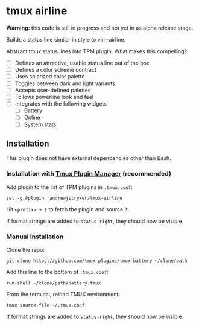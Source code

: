 # tmux airline

**Warning:** this code is still in progress and not yet in as alpha release
stage.

Builds a status line similar in style to vim-airline.

Abstract tmux status lines into TPM plugin. What makes this compelling?

- [ ] Defines an attractive, usable status line out of the box
- [ ] Defines a color scheme contract
- [ ] Uses solarized color palette
- [ ] Toggles between dark and light variants
- [ ] Accepts user-defined palettes
- [ ] Follows powerline look and feel
- [ ] Integrates with the following widgets
  - [ ] Battery
  - [ ] Online
  - [ ] System stats

## Installation

This plugin does not have external dependencies other than Bash.

### Installation with [Tmux Plugin Manager](https://github.com/tmux-plugins/tpm) (recommended)

Add plugin to the list of TPM plugins in `.tmux.conf`:

```tmux
set -g @plugin 'andrewjstryker/tmux-airline
```

Hit `<prefix> + I` to fetch the plugin and source it.

If format strings are added to `status-right`, they should now be visible.

### Manual Installation

Clone the repo:

```shell
git clone https://github.com/tmux-plugins/tmux-battery ~/clone/path
```

Add this line to the bottom of `.tmux.conf`:

```tmux
run-shell ~/clone/path/battery.tmux
```

From the terminal, reload TMUX environment:

```shell
tmux source-file ~/.tmux.conf
```

If format strings are added to `status-right`, they should now be visible.


